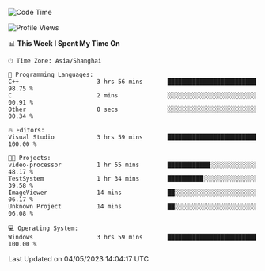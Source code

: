 <!--START_SECTION:waka-->
![Code Time](http://img.shields.io/badge/Code%20Time-900%20hrs%2029%20mins-blue)

![Profile Views](http://img.shields.io/badge/Profile%20Views-0-blue)

📊 **This Week I Spent My Time On** 

```text
🕑︎ Time Zone: Asia/Shanghai

💬 Programming Languages: 
C++                      3 hrs 56 mins       █████████████████████████   98.75 % 
C                        2 mins              ░░░░░░░░░░░░░░░░░░░░░░░░░   00.91 % 
Other                    0 secs              ░░░░░░░░░░░░░░░░░░░░░░░░░   00.34 % 

🔥 Editors: 
Visual Studio            3 hrs 59 mins       █████████████████████████   100.00 % 

🐱‍💻 Projects: 
video-processor          1 hr 55 mins        ████████████░░░░░░░░░░░░░   48.17 % 
TestSystem               1 hr 34 mins        ██████████░░░░░░░░░░░░░░░   39.58 % 
ImageViewer              14 mins             ██░░░░░░░░░░░░░░░░░░░░░░░   06.17 % 
Unknown Project          14 mins             ██░░░░░░░░░░░░░░░░░░░░░░░   06.08 % 

💻 Operating System: 
Windows                  3 hrs 59 mins       █████████████████████████   100.00 % 
```


 Last Updated on 04/05/2023 14:04:17 UTC
<!--END_SECTION:waka-->